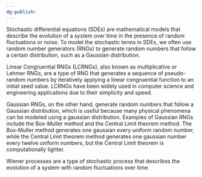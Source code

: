 ```yaml
---
dg-publish:
---
```

Stochastic differential equations (SDEs) are mathematical models that describe the evolution of a system over time in the presence of random fluctuations or noise. To model the stochastic terms in SDEs, we often use random number generators (RNGs) to generate random numbers that follow a certain distribution, such as a Gaussian distribution.

Linear Congruential RNGs (LCRNGs), also known as multiplicative or Lehmer RNGs, are a type of RNG that generates a sequence of pseudo-random numbers by iteratively applying a linear congruential function to an initial seed value. LCRNGs have been widely used in computer science and engineering applications due to their simplicity and speed.

Gaussian RNGs, on the other hand, generate random numbers that follow a Gaussian distribution, which is useful because many physical phenomena can be modeled using a gaussian distribution. Examples of Gaussian RNGs include the Box-Muller method and the Central Limit theorem method. The Box-Muller method generates one gaussian every uniform random number, while the Central Limit theorem method generates one gaussian number every twelve uniform numbers, but the Central Limit theorem is computationally lighter.

Wiener processes are a type of stochastic process that describes the evolution of a system with random fluctuations over time. 